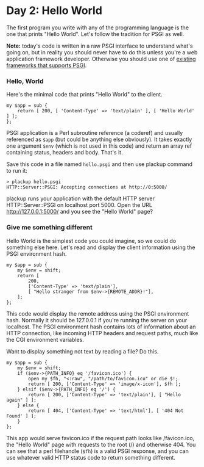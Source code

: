 # Day 2: Hello World

The first program you write with any of the programming language is the one that prints "Hello World". Let's follow the tradition for PSGI as well.

**Note:** today's code is written in a raw PSGI interface to understand what's going on, but in reality you should never have to do this unless you're a web application framework developer. Otherwise you should use one of [existing frameworks that supports PSGI][1].

### Hello, World

Here's the minimal code that prints "Hello World" to the client.

```
my $app = sub {
    return [ 200, [ 'Content-Type' => 'text/plain' ], [ 'Hello World' ] ];
};
```

PSGI application is a Perl subroutine reference (a coderef) and usually referenced as `$app` (but could be anything else obviously). It takes exactly one argument `$env` (which is not used in this code) and return an array ref containing status, headers and body. That's it.

Save this code in a file named `hello.psgi` and then use plackup command to run it:

```
> plackup hello.psgi
HTTP::Server::PSGI: Accepting connections at http://0:5000/
```

plackup runs your application with the default HTTP server HTTP::Server::PSGI on localhost port 5000. Open the URL http://127.0.0.1:5000/ and you see the "Hello World" page?

### Give me something different

Hello World is the simplest code you could imagine, so we could do something else here. Let's read and display the client information using the PSGI environment hash.

```
my $app = sub {
    my $env = shift;
    return [
        200,
        ['Content-Type' => 'text/plain'],
        [ "Hello stranger from $env->{REMOTE_ADDR}!"],
    ];
};
```

This code would display the remote address using the PSGI environment hash. Normally it should be 127.0.0.1 if you're running the server on your localhost. The PSGI environment hash contains lots of information about an HTTP connection, like incoming HTTP headers and request paths, much like the CGI environment variables.

Want to display something not text by reading a file? Do this.

```
my $app = sub {
    my $env = shift;
    if ($env->{PATH_INFO} eq '/favicon.ico') {
        open my $fh, "<:raw", "/path/to/favicon.ico" or die $!;
        return [ 200, ['Content-Type' => 'image/x-icon'], $fh ];
    } elsif ($env->{PATH_INFO} eq '/') {
        return [ 200, ['Content-Type' => 'text/plain'], [ "Hello again" ] ];
    } else {
        return [ 404, ['Content-Type' => 'text/html'], [ '404 Not Found' ] ];
    }
};
```

This app would serve favicon.ico if the request path looks like /favicon.ico, the "Hello World" page with requests to the root (/) and otherwise 404. You can see that a perl filehandle (`$fh`) is a valid PSGI response, and you can use whatever valid HTTP status code to return something different.

  [1]: http://plackperl.org/#frameworks
